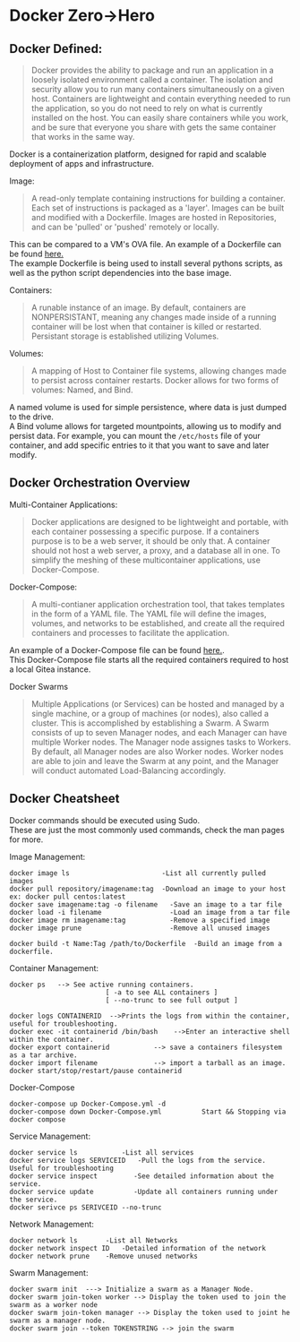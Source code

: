 # Docker Zero->Hero

## Docker Defined:
>Docker provides the ability to package and run an application in a loosely isolated environment called a container. The isolation and security allow you to run many containers simultaneously on a given host. Containers are lightweight and contain everything needed to run the application, so you do not need to rely on what is currently installed on the host. You can easily share containers while you work, and be sure that everyone you share with gets the same container that works in the same way.

Docker is a containerization platform, designed for rapid and scalable deployment of apps and infrastructure. 

Image:
>A read-only template containing instructions for building a container. Each set of instructions is packaged as a 'layer'. Images can be built and modified with a Dockerfile. Images are hosted in Repositories, and can be 'pulled' or 'pushed' remotely or locally.

This can be compared to a VM's OVA file.
An example of a Dockerfile can be found [here.](examples/Dockerfile)\
The example Dockerfile is being used to install several pythons scripts, as well as the python script dependencies into the base image.

Containers:
>A runable instance of an image. By default, containers are NONPERSISTANT, meaning any changes made inside of a running container will be lost when that container is killed or restarted. Persistant storage is established utilizing Volumes.

Volumes:
>A mapping of Host to Container file systems, allowing changes made to persist across container restarts. Docker allows for two forms of volumes: Named, and Bind.

A named volume is used for simple persistence, where data is just dumped to the drive. \
A Bind volume allows for targeted mountpoints, allowing us to modify and persist data. For example, you can mount the `/etc/hosts` file of your container, and add specific entries to it that you want to save and later modify.


## Docker Orchestration Overview

Multi-Container Applications:
>Docker applications are designed to be lightweight and portable, with each container possessing a specific purpose. If a containers purpose is to be a web server, it should be only that. A container should not host a web server, a proxy, and a database all in one. To simplify the meshing of these multicontainer applications, use Docker-Compose.

Docker-Compose:
>A multi-contianer application orchestration tool, that takes templates in the form of a YAML file. The YAML file will define the images, volumes, and networks to be established, and create all the required containers and processes to facilitate the application.

An example of a Docker-Compose file can be found [here.](examples/Docker-Compose.yaml).\
This Docker-Compose file starts all the required containers required to host a local Gitea instance. 

Docker Swarms
>Multiple Applications (or Services) can be hosted and managed by a single machine, or a group of machines (or nodes), also called a cluster. This is accomplished by establishing a Swarm. A Swarm consists of up to seven Manager nodes, and each Manager can have multiple Worker nodes. The Manager node assignes tasks to Workers. By default, all Manager nodes are also Worker nodes. Worker nodes are able to join and leave the Swarm at any point, and the Manager will conduct automated Load-Balancing accordingly.

## Docker Cheatsheet
Docker commands should be executed using Sudo.\
These are just the most commonly used commands, check the man pages for more.

Image Management:
```
docker image ls                       -List all currently pulled images
docker pull repository/imagename:tag  -Download an image to your host
ex: docker pull centos:latest
docker save imagename:tag -o filename   -Save an image to a tar file
docker load -i filename                 -Load an image from a tar file
docker image rm imagename:tag           -Remove a specified image
docker image prune                      -Remove all unused images

docker build -t Name:Tag /path/to/Dockerfile  -Build an image from a dockerfile.
```

Container Management:
```
docker ps   --> See active running containers. 
                        [ -a to see ALL containers ]
                        [ --no-trunc to see full output ]

docker logs CONTAINERID  -->Prints the logs from within the container, useful for troubleshooting.
docker exec -it containerid /bin/bash    -->Enter an interactive shell within the container.
docker export containerid           --> save a containers filesystem as a tar archive.
docker import filename              --> import a tarball as an image.
docker start/stop/restart/pause containerid
```

Docker-Compose
```
docker-compose up Docker-Compose.yml -d
docker-compose down Docker-Compose.yml          Start && Stopping via docker compose
```

Service Management:
```
docker service ls           -List all services
docker service logs SERVICEID   -Pull the logs from the service. Useful for troubleshooting
docker service inspect         -See detailed information about the service.
docker service update          -Update all containers running under the service.
docker serivce ps SERIVCEID --no-trunc  
```

Network Management:
```
docker network ls       -List all Networks
docker network inspect ID   -Detailed information of the network
docker network prune    -Remove unused networks
```

Swarm Management:
```
docker swarm init  ---> Initialize a swarm as a Manager Node. 
docker swarm join-token worker --> Display the token used to join the swarm as a worker node
docker swarm join-token manager --> Display the token used to joint he swarm as a manager node.
docker swarm join --token TOKENSTRING --> join the swarm
```